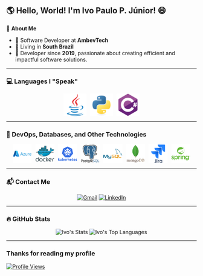 ## 🌎 Hello, World! I'm Ivo Paulo P. Júnior! 😄 

🎯 **About Me**  
- 💼 Software Developer at **AmbevTech**  
- 📍 Living in **South Brazil**  
- 🚀 Developer since **2019**, passionate about creating efficient and impactful software solutions.  

---

### 💻 Languages I "Speak"
<div align="left" style="display: flex; justify-content: center; gap: 10px;">
  <img alt="Java" height="60" width="60" src="https://raw.githubusercontent.com/devicons/devicon/master/icons/java/java-original.svg" />
  <img alt="Python" height="60" width="60" src="https://raw.githubusercontent.com/devicons/devicon/master/icons/python/python-original.svg" />
  <img alt="C#" height="60" width="60" src="https://raw.githubusercontent.com/devicons/devicon/master/icons/csharp/csharp-original.svg" />
</div>

---

### 🚀 DevOps, Databases, and Other Technologies
<div align="left" style="display: flex; justify-content: center; gap: 10px;">
  <img alt="Azure" height="50" src="https://raw.githubusercontent.com/devicons/devicon/master/icons/azure/azure-original-wordmark.svg" />
  <img alt="Docker" height="50" src="https://raw.githubusercontent.com/devicons/devicon/master/icons/docker/docker-original-wordmark.svg" />
  <img alt="Kubernetes" height="50" src="https://raw.githubusercontent.com/devicons/devicon/master/icons/kubernetes/kubernetes-plain-wordmark.svg" />
  <img alt="PostgreSQL" height="50" src="https://raw.githubusercontent.com/devicons/devicon/master/icons/postgresql/postgresql-original-wordmark.svg" />
  <img alt="MySQL" height="50" src="https://raw.githubusercontent.com/devicons/devicon/master/icons/mysql/mysql-original-wordmark.svg" />
  <img alt="MongoDB" height="50" src="https://raw.githubusercontent.com/devicons/devicon/master/icons/mongodb/mongodb-original-wordmark.svg" />
  <img alt="Jira" height="50" src="https://raw.githubusercontent.com/devicons/devicon/master/icons/jira/jira-original-wordmark.svg" />
  <img alt="Spring" height="50" src="https://raw.githubusercontent.com/devicons/devicon/master/icons/spring/spring-original-wordmark.svg" />
</div>

---

### 📬 Contact Me
<div align="center">
  <a href="mailto:ivopaulo.puehler@gmail.com"><img src="https://img.shields.io/badge/-Gmail-D14836?style=for-the-badge&logo=gmail&logoColor=white" alt="Gmail"></a>
  <a href="https://www.linkedin.com/in/ivo-paulo/" target="_blank"><img src="https://img.shields.io/badge/-LinkedIn-0A66C2?style=for-the-badge&logo=linkedin&logoColor=white" alt="LinkedIn"></a>
</div>

---

### 🔥 GitHub Stats
<div align="center">
  <img height="180em" src="https://github-readme-stats.vercel.app/api?username=ivo-loop&show_icons=true&theme=tokyonight&include_all_commits=true&count_private=true" alt="Ivo's Stats"/>
  <img height="180em" src="https://github-readme-stats.vercel.app/api/top-langs/?username=ivo-loop&layout=compact&langs_count=7&theme=tokyonight" alt="Ivo's Top Languages"/>
</div>

---

### Thanks for reading my profile
<div align="left">
  <a href="https://github.com/antonkomarev/github-profile-views-counter">
    <img src="https://komarev.com/ghpvc/?username=ivo-loop&style=for-the-badge" alt="Profile Views">
  </a>
</div>
